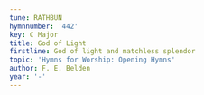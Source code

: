 ```yaml
---
tune: RATHBUN
hymnnumber: '442'
key: C Major
title: God of Light
firstline: God of light and matchless splendor
topic: 'Hymns for Worship: Opening Hymns'
author: F. E. Belden
year: '-'
---
```

